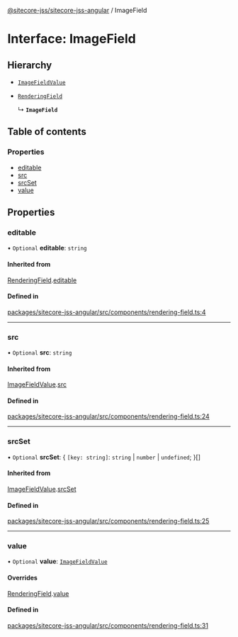 [@sitecore-jss/sitecore-jss-angular](../README.md) / ImageField

# Interface: ImageField

## Hierarchy

- [`ImageFieldValue`](ImageFieldValue.md)

- [`RenderingField`](RenderingField.md)

  ↳ **`ImageField`**

## Table of contents

### Properties

- [editable](ImageField.md#editable)
- [src](ImageField.md#src)
- [srcSet](ImageField.md#srcset)
- [value](ImageField.md#value)

## Properties

### editable

• `Optional` **editable**: `string`

#### Inherited from

[RenderingField](RenderingField.md).[editable](RenderingField.md#editable)

#### Defined in

[packages/sitecore-jss-angular/src/components/rendering-field.ts:4](https://github.com/Sitecore/jss/blob/a6aceacd9/packages/sitecore-jss-angular/src/components/rendering-field.ts#L4)

___

### src

• `Optional` **src**: `string`

#### Inherited from

[ImageFieldValue](ImageFieldValue.md).[src](ImageFieldValue.md#src)

#### Defined in

[packages/sitecore-jss-angular/src/components/rendering-field.ts:24](https://github.com/Sitecore/jss/blob/a6aceacd9/packages/sitecore-jss-angular/src/components/rendering-field.ts#L24)

___

### srcSet

• `Optional` **srcSet**: \{ `[key: string]`: `string` \| `number` \| `undefined`;  }[]

#### Inherited from

[ImageFieldValue](ImageFieldValue.md).[srcSet](ImageFieldValue.md#srcset)

#### Defined in

[packages/sitecore-jss-angular/src/components/rendering-field.ts:25](https://github.com/Sitecore/jss/blob/a6aceacd9/packages/sitecore-jss-angular/src/components/rendering-field.ts#L25)

___

### value

• `Optional` **value**: [`ImageFieldValue`](ImageFieldValue.md)

#### Overrides

[RenderingField](RenderingField.md).[value](RenderingField.md#value)

#### Defined in

[packages/sitecore-jss-angular/src/components/rendering-field.ts:31](https://github.com/Sitecore/jss/blob/a6aceacd9/packages/sitecore-jss-angular/src/components/rendering-field.ts#L31)

